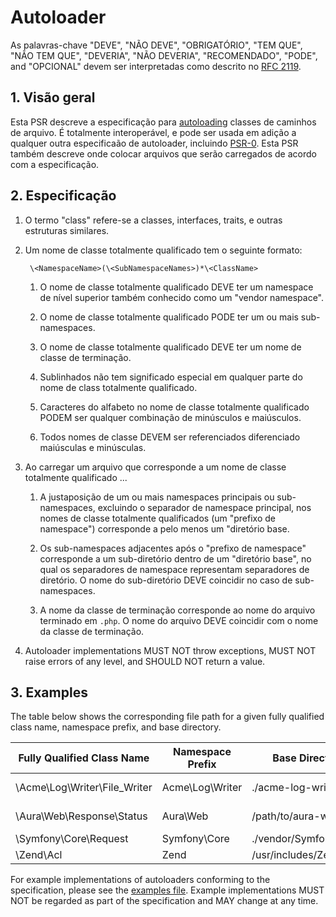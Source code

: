 # Autoloader

As palavras-chave "DEVE", "NÃO DEVE", "OBRIGATÓRIO", "TEM QUE", "NÃO TEM QUE", "DEVERIA",
"NÃO DEVERIA", "RECOMENDADO", "PODE", and "OPCIONAL" devem ser interpretadas como
descrito no [RFC 2119](http://tools.ietf.org/html/rfc2119).

## 1. Visão geral

Esta PSR descreve a especificação para [autoloading][] classes de caminhos de
arquivo. É totalmente interoperável, e pode ser usada em adição a qualquer outra
especificaão de autoloader, incluindo [PSR-0][]. Esta PSR também descreve onde
colocar arquivos que serão carregados de acordo com a especificação.


## 2. Especificação

1. O termo "class" refere-se a classes, interfaces, traits, e outras estruturas
   similares.

2. Um nome de classe totalmente qualificado tem o seguinte formato:

        \<NamespaceName>(\<SubNamespaceNames>)*\<ClassName>

    1. O nome de classe totalmente qualificado DEVE ter um namespace
       de nível superior também conhecido como um "vendor namespace".

    2. O nome de classe totalmente qualificado PODE ter um ou mais sub-namespaces.
    
    3. O nome de classe totalmente qualificado DEVE ter um nome de classe de terminação.

    4. Sublinhados não tem significado especial em qualquer parte do nome de class
       totalmente qualificado.
    
    5. Caracteres do alfabeto no nome de classe totalmente qualificado PODEM
       ser qualquer combinação de minúsculos e maiúsculos.

    6. Todos nomes de classe DEVEM ser referenciados diferenciado maiúsculas e minúsculas.

3. Ao carregar um arquivo que corresponde a um nome de classe totalmente qualificado ...

    1. A justaposição de um ou mais namespaces principais ou sub-namespaces, 
       excluindo o separador de namespace principal, nos nomes de classe totalmente
       qualificados (um "prefixo de namespace") corresponde a pelo menos um "diretório base.

    2. Os sub-namespaces adjacentes após o "prefixo de namespace" corresponde
       a um sub-diretório dentro de um "diretório base", no qual os separadores
       de namespace representam separadores de diretório. O nome do sub-diretório
       DEVE coincidir no caso de sub-namespaces.

    3. A nome da classe de terminação corresponde ao nome do arquivo terminado em `.php`.
       O nome do arquivo DEVE coincidir com o nome da classe de terminação.

4. Autoloader implementations MUST NOT throw exceptions, MUST NOT raise errors
   of any level, and SHOULD NOT return a value.


## 3. Examples

The table below shows the corresponding file path for a given fully qualified
class name, namespace prefix, and base directory.

| Fully Qualified Class Name    | Namespace Prefix   | Base Directory           | Resulting File Path
| ----------------------------- |--------------------|--------------------------|-------------------------------------------
| \Acme\Log\Writer\File_Writer  | Acme\Log\Writer    | ./acme-log-writer/lib/   | ./acme-log-writer/lib/File_Writer.php
| \Aura\Web\Response\Status     | Aura\Web           | /path/to/aura-web/src/   | /path/to/aura-web/src/Response/Status.php
| \Symfony\Core\Request         | Symfony\Core       | ./vendor/Symfony/Core/   | ./vendor/Symfony/Core/Request.php
| \Zend\Acl                     | Zend               | /usr/includes/Zend/      | /usr/includes/Zend/Acl.php

For example implementations of autoloaders conforming to the specification,
please see the [examples file][]. Example implementations MUST NOT be regarded
as part of the specification and MAY change at any time.

[autoloading]: http://php.net/autoload
[PSR-0]: https://github.com/php-fig/fig-standards/blob/master/accepted/PSR-0.md
[examples file]: https://github.com/php-fig/fig-standards/blob/master/accepted/PSR-4-autoloader-examples.md
